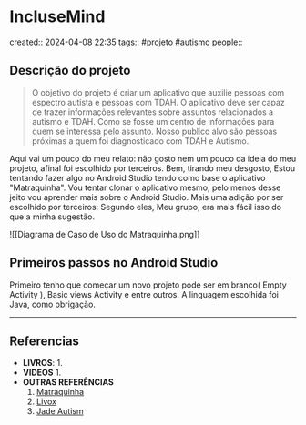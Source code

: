 # IncluseMind
created:: 2024-04-08 22:35
tags:: #projeto #autismo
people::

## Descrição do projeto
> O objetivo do projeto é criar um aplicativo que auxilie pessoas com espectro autista e pessoas com TDAH.
> O aplicativo deve ser capaz de trazer informações relevantes sobre assuntos relacionados a autismo e TDAH. Como se fosse um centro de informações para quem se interessa pelo assunto.
> Nosso publico alvo são pessoas próximas a quem foi diagnosticado com TDAH e Autismo.

Aqui vai um pouco do meu relato:
não gosto nem um pouco da ideia do meu projeto, afinal foi escolhido por terceiros. Bem, tirando meu desgosto, Estou tentando fazer algo no Android Studio tendo como base o aplicativo "Matraquinha". Vou tentar clonar o aplicativo mesmo, pelo menos desse jeito vou aprender mais sobre o Android Studio.
Mais uma adição por ser escolhido por terceiros: Segundo eles, Meu grupo, era mais fácil isso do que a minha sugestão.

![[Diagrama de Caso de Uso do Matraquinha.png]]
## Primeiros passos no Android Studio
Primeiro tenho que começar um novo projeto pode ser em branco( Empty Activity ), Basic views Activity e entre outros.
A linguagem escolhida foi Java, como obrigação.



---
## Referencias
- **LIVROS**:
	1. 
- **VIDEOS**
	1. 
- **OUTRAS REFERÊNCIAS**
	1. [Matraquinha](https://play.google.com/store/apps/details?id=com.phonegap.matraquinha&hl=pt_BR&gl=US)
	2. [Livox](https://play.google.com/store/apps/details?id=br.com.livox&hl=pt_BR&gl=US)
	3. [Jade Autism](https://play.google.com/store/apps/details?id=com.jadeautism.jadeautism&hl=pt_BR&gl=US)